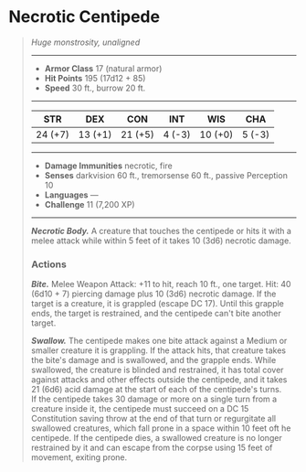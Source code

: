 # Necrotic Centipede
>*Huge monstrosity, unaligned*
>___
>- **Armor Class** 17 (natural armor)
>- **Hit Points** 195 (17d12 + 85)
>- **Speed** 30 ft., burrow 20 ft.
>___
>|STR|DEX|CON|INT|WIS|CHA|
>|:---:|:---:|:---:|:---:|:---:|:---:|
>|24 (+7)|13 (+1)|21 (+5)|4 (-3)|10 (+0)|5 (-3)|
>___
>- **Damage Immunities** necrotic, fire
>- **Senses** darkvision 60 ft., tremorsense 60 ft., passive Perception 10
>- **Languages** —
>- **Challenge** 11 (7,200 XP)
>___
>***Necrotic Body.*** A creature that touches the centipede or hits it with a melee attack while within 5 feet of it takes 10 (3d6) necrotic damage.  
>
>### Actions
>***Bite.*** Melee Weapon Attack: +11 to hit, reach 10 ft., one target. Hit: 40 (6d10 + 7) piercing damage plus 10 (3d6) necrotic damage. If the target is a creature, it is grappled (escape DC 17). Until this grapple ends, the target is restrained, and the centipede can't bite another target.  
>
>***Swallow.*** The centipede makes one bite attack against a Medium or smaller creature it is grappling. If the attack hits, that creature takes the bite's damage and is swallowed, and the grapple ends. While swallowed, the creature is blinded and restrained, it has total cover against attacks and other effects outside the centipede, and it takes 21 (6d6) acid damage at the start of each of the centipede's turns.  
>If the centipede takes 30 damage or more on a single turn from a creature inside it, the centipede must succeed on a DC 15 Constitution saving throw at the end of that turn or regurgitate all swallowed creatures, which fall prone in a space within 10 feet oft he centipede. If the centipede dies, a swallowed creature is no longer restrained by it and can escape from the corpse using 15 feet of movement, exiting prone.